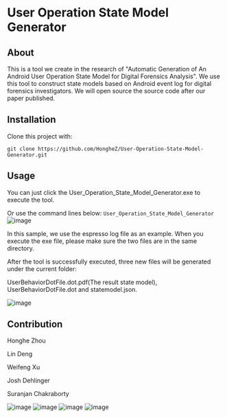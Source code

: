 # User Operation State Model Generator

## About
This is a tool we create in the research of "Automatic Generation of An Android User Operation State Model for Digital Forensics Analysis". We use this tool to construct state models based on Android event log for digital forensics investigators. We will open source the source code after our paper published.

## Installation
Clone this project with:

```git clone https://github.com/HongheZ/User-Operation-State-Model-Generator.git```

## Usage
You can just click the User_Operation_State_Model_Generator.exe to execute the tool. 

Or use the command lines below:
```User_Operation_State_Model_Generator```
![image](https://github.com/HongheZ/ImageFile/blob/main/User-Operation-State-Model-Generator/Command_Screenshot.png)

In this sample, we use the espresso log file as an example. When you execute the exe file, please make sure the two files are in the same directory.

After the tool is successfully executed, three new files will be generated under the current folder: 

UserBehaviorDotFile.dot.pdf(The result state model), UserBehaviorDotFile.dot and statemodel.json.

![image](https://github.com/HongheZ/ImageFile/blob/main/User-Operation-State-Model-Generator/New_File_Generated.png)

## Contribution
Honghe Zhou

Lin Deng

Weifeng Xu

Josh Dehlinger

Suranjan Chakraborty

![image](https://github.com/HongheZ/ImageFile/blob/main/User-Operation-State-Model-Generator/CyberForensics4ALL%20Icon1.jpg)
![image](https://github.com/HongheZ/ImageFile/blob/main/User-Operation-State-Model-Generator/CyberForensics4ALL%20Icon2.jpg)
![image](https://github.com/HongheZ/ImageFile/blob/main/User-Operation-State-Model-Generator/CyberForensics4ALL%20Icon3.jpg)
![image](https://github.com/HongheZ/ImageFile/blob/main/User-Operation-State-Model-Generator/CyberForensics4ALL%20Icon4.jpg)


